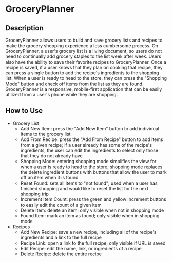 # GroceryPlanner
## Description
GroceryPlanner allows users to build and save grocery lists and recipes to make the grocery shopping experience a less cumbersome process. On GroceryPlanner, a user's grocery list is a living document, so users do not need to continually add grocery staples to the list week after week. Users also have the ability to save their favorite recipes to GroceryPlanner. Once a recipe is saved, if a user knows that they plan on cooking that recipe, they can press a single button to add the recipe's ingredients to the shopping list. When a user is ready to head to the store, they can press the "Shopping Mode" button and check off items from the list as they are found. GroceryPlanner is a responsive, mobile-first application that can be easily utilized from a user's phone while they are shopping.
## How to Use
* Grocery List
    * Add New Item: press the "Add New Item" button to add individual items to the grocery list
    * Add From Recipe: press the "Add From Recipe" button to add items from a given recipe; if a user already has some of the recipe's ingredients, the user can edit the ingredients to select only those that they do not already have
    * Shopping Mode: entering shopping mode simplifies the view for when a user is ready to head to the store; shopping mode replaces the delete ingredient buttons with buttons that allow the user to mark off an item when it is found
    * Reset Found: sets all items to "not found"; used when a user has finished shopping and would like to reset the list for the next shopping trip
    * Increment Item Count: press the green and yellow increment buttons to easily edit the count of a given item
    * Delete Item: delete an item; only visible when not in shopping mode
    * Found Item: mark an item as found; only visible when in shopping mode
* Recipes 
    * Add New Recipe: save a new recipe, including all of the recipe's ingredients and a link to the full recipe
    * Recipe Link: open a link to the full recipe; only visible if URL is saved
    * Edit Recipe: edit the name, link, or ingredients of a recipe
    * Delete Recipe: delete the entire recipe